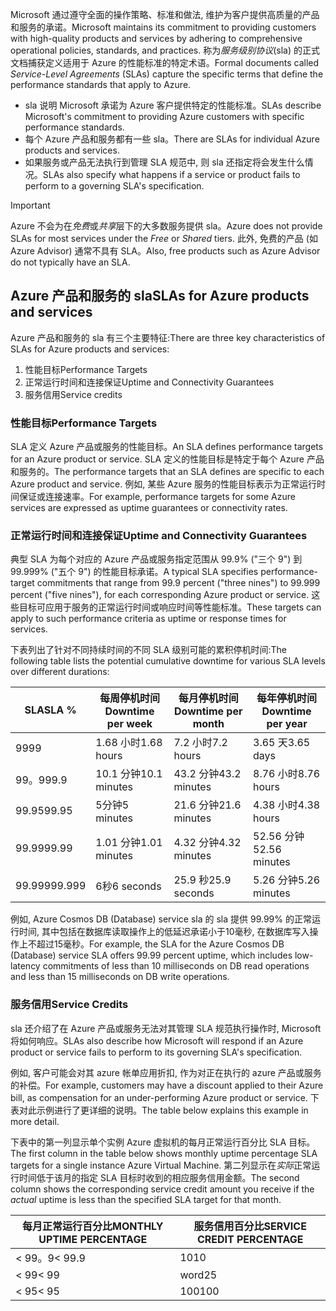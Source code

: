 <span data-ttu-id="5c70a-101">Microsoft 通过遵守全面的操作策略、标准和做法, 维护为客户提供高质量的产品和服务的承诺。</span><span class="sxs-lookup"><span data-stu-id="5c70a-101">Microsoft maintains its commitment to providing customers with high-quality products and services by adhering to comprehensive operational policies, standards, and practices.</span></span> <span data-ttu-id="5c70a-102">称为*服务级别协议*(sla) 的正式文档捕获定义适用于 Azure 的性能标准的特定术语。</span><span class="sxs-lookup"><span data-stu-id="5c70a-102">Formal documents called *Service-Level Agreements* (SLAs) capture the specific terms that define the performance standards that apply to Azure.</span></span>

- <span data-ttu-id="5c70a-103">sla 说明 Microsoft 承诺为 Azure 客户提供特定的性能标准。</span><span class="sxs-lookup"><span data-stu-id="5c70a-103">SLAs describe Microsoft's commitment to providing Azure customers with specific performance standards.</span></span>
- <span data-ttu-id="5c70a-104">每个 Azure 产品和服务都有一些 sla。</span><span class="sxs-lookup"><span data-stu-id="5c70a-104">There are SLAs for individual Azure products and services.</span></span>
- <span data-ttu-id="5c70a-105">如果服务或产品无法执行到管理 SLA 规范中, 则 sla 还指定将会发生什么情况。</span><span class="sxs-lookup"><span data-stu-id="5c70a-105">SLAs also specify what happens if a service or product fails to perform to a governing SLA's specification.</span></span>

> [!IMPORTANT]
> <span data-ttu-id="5c70a-106">Azure 不会为在*免费*或*共享*层下的大多数服务提供 sla。</span><span class="sxs-lookup"><span data-stu-id="5c70a-106">Azure does not provide SLAs for most services under the *Free* or *Shared* tiers.</span></span> <span data-ttu-id="5c70a-107">此外, 免费的产品 (如 Azure Advisor) 通常不具有 SLA。</span><span class="sxs-lookup"><span data-stu-id="5c70a-107">Also, free products such as Azure Advisor do not typically have an SLA.</span></span>

## <a name="slas-for-azure-products-and-services"></a><span data-ttu-id="5c70a-108">Azure 产品和服务的 sla</span><span class="sxs-lookup"><span data-stu-id="5c70a-108">SLAs for Azure products and services</span></span>

<span data-ttu-id="5c70a-109">Azure 产品和服务的 sla 有三个主要特征:</span><span class="sxs-lookup"><span data-stu-id="5c70a-109">There are three key characteristics of SLAs for Azure products and services:</span></span>

1. <span data-ttu-id="5c70a-110">性能目标</span><span class="sxs-lookup"><span data-stu-id="5c70a-110">Performance Targets</span></span>
1. <span data-ttu-id="5c70a-111">正常运行时间和连接保证</span><span class="sxs-lookup"><span data-stu-id="5c70a-111">Uptime and Connectivity Guarantees</span></span>
1. <span data-ttu-id="5c70a-112">服务信用</span><span class="sxs-lookup"><span data-stu-id="5c70a-112">Service credits</span></span>

### <a name="performance-targets"></a><span data-ttu-id="5c70a-113">性能目标</span><span class="sxs-lookup"><span data-stu-id="5c70a-113">Performance Targets</span></span>
<span data-ttu-id="5c70a-114">SLA 定义 Azure 产品或服务的性能目标。</span><span class="sxs-lookup"><span data-stu-id="5c70a-114">An SLA defines performance targets for an Azure product or service.</span></span> <span data-ttu-id="5c70a-115">SLA 定义的性能目标是特定于每个 Azure 产品和服务的。</span><span class="sxs-lookup"><span data-stu-id="5c70a-115">The performance targets that an SLA defines are specific to each Azure product and service.</span></span> <span data-ttu-id="5c70a-116">例如, 某些 Azure 服务的性能目标表示为正常运行时间保证或连接速率。</span><span class="sxs-lookup"><span data-stu-id="5c70a-116">For example, performance targets for some Azure services are expressed as uptime guarantees or connectivity rates.</span></span>

### <a name="uptime-and-connectivity-guarantees"></a><span data-ttu-id="5c70a-117">正常运行时间和连接保证</span><span class="sxs-lookup"><span data-stu-id="5c70a-117">Uptime and Connectivity Guarantees</span></span>
<span data-ttu-id="5c70a-118">典型 SLA 为每个对应的 Azure 产品或服务指定范围从 99.9% ("三个 9") 到 99.999% ("五个 9") 的性能目标承诺。</span><span class="sxs-lookup"><span data-stu-id="5c70a-118">A typical SLA specifies performance-target commitments that range from 99.9 percent ("three nines") to 99.999 percent ("five nines"), for each corresponding Azure product or service.</span></span> <span data-ttu-id="5c70a-119">这些目标可应用于服务的正常运行时间或响应时间等性能标准。</span><span class="sxs-lookup"><span data-stu-id="5c70a-119">These targets can apply to such performance criteria as uptime or response times for services.</span></span>

<span data-ttu-id="5c70a-120">下表列出了针对不同持续时间的不同 SLA 级别可能的累积停机时间:</span><span class="sxs-lookup"><span data-stu-id="5c70a-120">The following table lists the potential cumulative downtime for various SLA levels over different durations:</span></span>

| <span data-ttu-id="5c70a-121">SLA</span><span class="sxs-lookup"><span data-stu-id="5c70a-121">SLA %</span></span> | <span data-ttu-id="5c70a-122">每周停机时间</span><span class="sxs-lookup"><span data-stu-id="5c70a-122">Downtime per week</span></span> | <span data-ttu-id="5c70a-123">每月停机时间</span><span class="sxs-lookup"><span data-stu-id="5c70a-123">Downtime per month</span></span> | <span data-ttu-id="5c70a-124">每年停机时间</span><span class="sxs-lookup"><span data-stu-id="5c70a-124">Downtime per year</span></span> |
| --- | --- | --- | --- |
| <span data-ttu-id="5c70a-125">99</span><span class="sxs-lookup"><span data-stu-id="5c70a-125">99</span></span> |<span data-ttu-id="5c70a-126">1.68 小时</span><span class="sxs-lookup"><span data-stu-id="5c70a-126">1.68 hours</span></span> |<span data-ttu-id="5c70a-127">7.2 小时</span><span class="sxs-lookup"><span data-stu-id="5c70a-127">7.2 hours</span></span> |<span data-ttu-id="5c70a-128">3.65 天</span><span class="sxs-lookup"><span data-stu-id="5c70a-128">3.65 days</span></span> |
| <span data-ttu-id="5c70a-129">99。9</span><span class="sxs-lookup"><span data-stu-id="5c70a-129">99.9</span></span> |<span data-ttu-id="5c70a-130">10.1 分钟</span><span class="sxs-lookup"><span data-stu-id="5c70a-130">10.1 minutes</span></span> |<span data-ttu-id="5c70a-131">43.2 分钟</span><span class="sxs-lookup"><span data-stu-id="5c70a-131">43.2 minutes</span></span> |<span data-ttu-id="5c70a-132">8.76 小时</span><span class="sxs-lookup"><span data-stu-id="5c70a-132">8.76 hours</span></span> |
| <span data-ttu-id="5c70a-133">99.95</span><span class="sxs-lookup"><span data-stu-id="5c70a-133">99.95</span></span> |<span data-ttu-id="5c70a-134">5分钟</span><span class="sxs-lookup"><span data-stu-id="5c70a-134">5 minutes</span></span> |<span data-ttu-id="5c70a-135">21.6 分钟</span><span class="sxs-lookup"><span data-stu-id="5c70a-135">21.6 minutes</span></span> |<span data-ttu-id="5c70a-136">4.38 小时</span><span class="sxs-lookup"><span data-stu-id="5c70a-136">4.38 hours</span></span> |
| <span data-ttu-id="5c70a-137">99.99</span><span class="sxs-lookup"><span data-stu-id="5c70a-137">99.99</span></span> |<span data-ttu-id="5c70a-138">1.01 分钟</span><span class="sxs-lookup"><span data-stu-id="5c70a-138">1.01 minutes</span></span> |<span data-ttu-id="5c70a-139">4.32 分钟</span><span class="sxs-lookup"><span data-stu-id="5c70a-139">4.32 minutes</span></span> |<span data-ttu-id="5c70a-140">52.56 分钟</span><span class="sxs-lookup"><span data-stu-id="5c70a-140">52.56 minutes</span></span> |
| <span data-ttu-id="5c70a-141">99.999</span><span class="sxs-lookup"><span data-stu-id="5c70a-141">99.999</span></span> |<span data-ttu-id="5c70a-142">6秒</span><span class="sxs-lookup"><span data-stu-id="5c70a-142">6 seconds</span></span> |<span data-ttu-id="5c70a-143">25.9 秒</span><span class="sxs-lookup"><span data-stu-id="5c70a-143">25.9 seconds</span></span> |<span data-ttu-id="5c70a-144">5.26 分钟</span><span class="sxs-lookup"><span data-stu-id="5c70a-144">5.26 minutes</span></span> |

<span data-ttu-id="5c70a-145">例如, Azure Cosmos DB (Database) service sla 的 sla 提供 99.99% 的正常运行时间, 其中包括在数据库读取操作上的低延迟承诺小于10毫秒, 在数据库写入操作上不超过15毫秒。</span><span class="sxs-lookup"><span data-stu-id="5c70a-145">For example, the SLA for the Azure Cosmos DB (Database) service SLA offers 99.99 percent uptime, which includes low-latency commitments of less than 10 milliseconds on DB read operations and less than 15 milliseconds on DB write operations.</span></span>

### <a name="service-credits"></a><span data-ttu-id="5c70a-146">服务信用</span><span class="sxs-lookup"><span data-stu-id="5c70a-146">Service Credits</span></span>
<span data-ttu-id="5c70a-147">sla 还介绍了在 Azure 产品或服务无法对其管理 SLA 规范执行操作时, Microsoft 将如何响应。</span><span class="sxs-lookup"><span data-stu-id="5c70a-147">SLAs also describe how Microsoft will respond if an Azure product or service fails to perform to its governing SLA's specification.</span></span>

<span data-ttu-id="5c70a-148">例如, 客户可能会对其 azure 帐单应用折扣, 作为对正在执行的 azure 产品或服务的补偿。</span><span class="sxs-lookup"><span data-stu-id="5c70a-148">For example, customers may have a discount applied to their Azure bill, as compensation for an under-performing Azure product or service.</span></span> <span data-ttu-id="5c70a-149">下表对此示例进行了更详细的说明。</span><span class="sxs-lookup"><span data-stu-id="5c70a-149">The table below explains this example in more detail.</span></span>

<span data-ttu-id="5c70a-150">下表中的第一列显示单个实例 Azure 虚拟机的每月正常运行百分比 SLA 目标。</span><span class="sxs-lookup"><span data-stu-id="5c70a-150">The first column in the table below shows monthly uptime percentage SLA targets for a single instance Azure Virtual Machine.</span></span> <span data-ttu-id="5c70a-151">第二列显示在*实际*正常运行时间低于该月的指定 SLA 目标时收到的相应服务信用金额。</span><span class="sxs-lookup"><span data-stu-id="5c70a-151">The second column shows the corresponding service credit amount you receive if the *actual* uptime is less than the specified SLA target for that month.</span></span>

| <span data-ttu-id="5c70a-152">每月正常运行百分比</span><span class="sxs-lookup"><span data-stu-id="5c70a-152">MONTHLY UPTIME PERCENTAGE</span></span> | <span data-ttu-id="5c70a-153">服务信用百分比</span><span class="sxs-lookup"><span data-stu-id="5c70a-153">SERVICE CREDIT PERCENTAGE</span></span>|
| --- | --- |
| <span data-ttu-id="5c70a-154">< 99。9</span><span class="sxs-lookup"><span data-stu-id="5c70a-154">< 99.9</span></span> |<span data-ttu-id="5c70a-155">10</span><span class="sxs-lookup"><span data-stu-id="5c70a-155">10</span></span> |
| <span data-ttu-id="5c70a-156">< 99</span><span class="sxs-lookup"><span data-stu-id="5c70a-156">< 99</span></span> |<span data-ttu-id="5c70a-157">word</span><span class="sxs-lookup"><span data-stu-id="5c70a-157">25</span></span> |
| <span data-ttu-id="5c70a-158">< 95</span><span class="sxs-lookup"><span data-stu-id="5c70a-158">< 95</span></span> |<span data-ttu-id="5c70a-159">100</span><span class="sxs-lookup"><span data-stu-id="5c70a-159">100</span></span> |